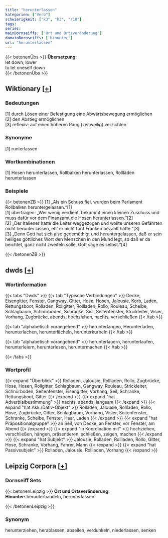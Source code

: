 ```yaml
---
title: "herunterlassen"
kategorien: ["Verb"]
schwierigkeit: ["k3", "h3", "r18"]
tags:
series:
mainDornseiffs: ['Ort und Ortsveränderung']
domainDornseiffs: ['Hinunter']
url: "herunterlassen"
---
```


{{< betonenÜbs >}}
**Übersetzung:**  
let down, lower  
to let oneself down  
{{< /betonenÜbs >}}

## Wiktionary [[+](https://de.wiktionary.org/wiki/herunterlassen)]

### Bedeutungen
[1] durch Lösen einer Befestigung eine Abwärtsbewegung ermöglichen  
[2] den Abstieg ermöglichen  
[3] reflexiv: auf einen höheren Rang (zeitweilig) verzichten  

### Synonyme
[1] runterlassen  

### Wortkombinationen
[1] Hosen herunterlassen, Rollbalken herunterlassen, Rollläden herunterlassen  

### Beispiele
{{< betonenZB >}}
[1] „Als ein Schuss fiel, wurden beim Parlament Rollbalken heruntergelassen.“[1]  
[1] übertragen: „Wer wenig verdient, bekommt einen kleinen Zuschuss und muss dafür vor dem Finanzamt die Hosen herunterlassen.“[2]  
[2] „Der Italiener hatte die Leiter weggezogen und wollte unseren Gefährten nicht herunter lassen, eh' er nicht fünf Franken bezahlt hätte.“[3]  
[3] „Denn Gott hat sich also gedemüthigt und heruntergelassen, daß er sein heiliges göttliches Wort den Menschen in den Mund legt, so daß er da beichtet, ganz nicht zweifeln solle, Gott sage es selbst.“[4]  

{{< /betonenZB >}}


## dwds [[+](https://www.dwds.de/wb/herunterlassen)]

### Wortinformation
{{< tabs "Dwds" >}}
{{< tab "Typische Verbindungen" >}}
Decke, Eisengitter, Fenster, Gangway, Gitter, Hose, Hosen, Jalousie, Korb, Laden, Rettungsboot, Rolladen, Rollgitter, Rollladen, Rollo, Rouleau, Scheibe, Schlagbaum, Schnürboden, Schranke, Seil, Seitenfenster, Strickleiter, Visier, Vorhang, Zugbrücke, abends, hochziehen, nachts, verschließen
{{< /tab >}}

{{< tab "alphabetisch vorangehend" >}}
herunterlangen, Herunterladen, herunterlachen, herunterlächeln, herunterkurbeln
{{< /tab >}}

{{< tab "alphabetisch vorangehend" >}}
herunterlauern, herunterlaufen, herunterleiern, herunterlesen, heruntermachen
{{< /tab >}}

{{< /tabs >}}

### Wortprofil
{{< expand "Überblick" >}} Rolladen, Jalousie, Rollladen, Rollo, Zugbrücke, Hose, Hosen, Rollgitter, Schlagbaum, Gangway, Rouleau, Strickleiter, Schnürboden, Seitenfenster, Eisengitter, Vorhang, Seil, Schranke, Rettungsboot, Gitter {{< /expand >}}
{{< expand "hat Adverbialbestimmung" >}} nachts, abends, langsam {{< /expand >}}
{{< expand "hat Akk./Dativ-Objekt" >}} Rolladen, Jalousie, Rollladen, Rollo, Hose, Zugbrücke, Gitter, Schlagbaum, Vorhang, Visier, Seitenfenster, Schranke, Scheibe, Fenster, Haar, Laden {{< /expand >}}
{{< expand "hat Präpositionalgruppe" >}} an Seil, von Decke, an Fenster, vor Fenster, am Abend {{< /expand >}}
{{< expand "in Koordination mit" >}} hochziehen, verschließen, hängen, präsentieren, schließen, zeigen, machen {{< /expand >}}
{{< expand "hat Subjekt" >}} Jalousie, Rolladen, Rollladen, Rollo, Gitter, Hose, Schranke, Vorhang, Fahrer, Mann {{< /expand >}}
{{< expand "hat Passivsubjekt" >}} Rolladen, Jalousie, Rollladen, Vorhang {{< /expand >}}

## Leipzig Corpora [[+](https://corpora.uni-leipzig.de/en/res?word=herunterlassen&corpusId=deu_newscrawl-public_2018)]

### Dornseiff Sets
{{< betonenLeipzig >}}
**Ort und Ortsveränderung:**  
**Hinunter:** herunterhandeln, herunterlassen  

{{< /betonenLeipzig >}}

### Synonym
herunterziehen, herablassen, abseilen, verdunkeln, niederlassen, senken

